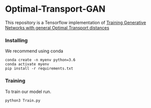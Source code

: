 # Optimal-Transport-GAN

This repository is a Tensorflow implementation of [Training Generative Networks with general Optimal Transport distances](https://arxiv.org/abs/1910.00535)


### Installing

We recommend using conda
```
conda create -n myenv python=3.6
conda activate myenv
pip install -r requirements.txt
```

### Training
To train our model run.
```
python3 Train.py
```

